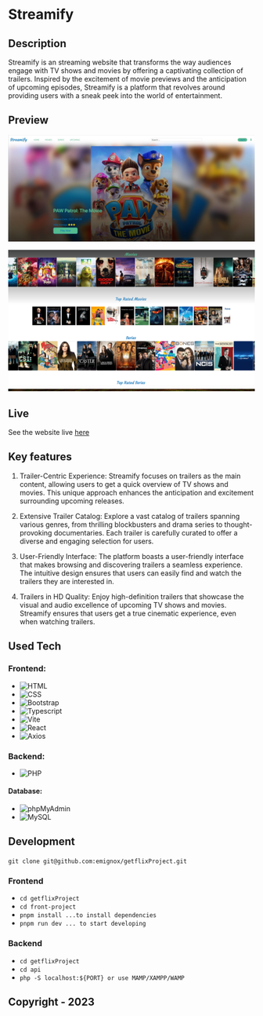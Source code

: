 # Streamify

## Description
Streamify is an streaming website that transforms the way audiences engage with TV shows and movies by offering a captivating collection of trailers. Inspired by the excitement of movie previews and the anticipation of upcoming episodes, Streamify is a platform that revolves around providing users with a sneak peek into the world of entertainment.

## Preview
![screenshot1](/images/screenshot.jpg)

![screenshot2](/images/screenshot2.png)

## Live
See the website live [here](https://yannick2019.github.io/streamify/)

## Key features
1. Trailer-Centric Experience: Streamify focuses on trailers as the main content, allowing users to get a quick overview of TV shows and movies. This unique approach enhances the anticipation and excitement surrounding upcoming releases.

2. Extensive Trailer Catalog: Explore a vast catalog of trailers spanning various genres, from thrilling blockbusters and drama series to thought-provoking documentaries. Each trailer is carefully curated to offer a diverse and engaging selection for users.

3. User-Friendly Interface: The platform boasts a user-friendly interface that makes browsing and discovering trailers a seamless experience. The intuitive design ensures that users can easily find and watch the trailers they are interested in.

4. Trailers in HD Quality: Enjoy high-definition trailers that showcase the visual and audio excellence of upcoming TV shows and movies. Streamify ensures that users get a true cinematic experience, even when watching trailers.

## Used Tech

### Frontend:
- ![HTML](https://img.shields.io/badge/-HTML-E34F26?logo=html5&logoColor=white&style=flat)
- ![CSS](https://img.shields.io/badge/-CSS-1572B6?logo=css3&logoColor=white&style=flat)
- ![Bootstrap](https://img.shields.io/badge/-Bootstrap-563D7C?logo=bootstrap&logoColor=white&style=flat)
- ![Typescript](https://img.shields.io/badge/-Typescript-3178C6?logo=typescript&logoColor=white&style=flat)
- ![Vite](https://img.shields.io/badge/-Vite-646CFF?logo=vite&logoColor=white&style=flat)
- ![React](https://img.shields.io/badge/-React-61DAFB?logo=react&logoColor=white&style=flat)
- ![Axios](https://img.shields.io/badge/-Axios-007ACC?style=flat)

### Backend:
- ![PHP](https://img.shields.io/badge/-PHP-777BB4?logo=php&logoColor=white&style=flat)

#### Database:
- ![phpMyAdmin](https://img.shields.io/badge/-phpMyAdmin-FF8300?logo=phpmyadmin&logoColor=white&style=flat)
- ![MySQL](https://img.shields.io/badge/-MySQL-4479A1?logo=mysql&logoColor=white&style=flat)

## Development
`git clone git@github.com:emignox/getflixProject.git`

### Frontend
- `cd getflixProject`
- `cd front-project`
- `pnpm install ...to install dependencies`
- `pnpm run dev ... to start developing`
### Backend
- `cd getflixProject`
- `cd api`
- `php -S localhost:${PORT} or use MAMP/XAMPP/WAMP`

## Copyright - 2023